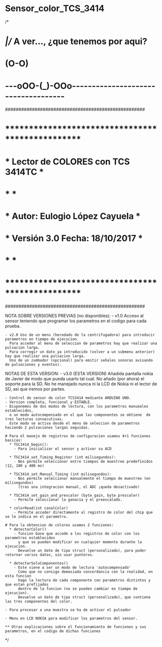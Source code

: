 # Sensor_color_TCS_3414
/*
 #       _\|/_   A ver..., ¿que tenemos por aqui?
 #       (O-O)
 # ---oOO-(_)-OOo------------------------------------

 ####################################################
 # ************************************************ #
 # *      Lector de COLORES  con  TCS 3414TC      * #
 # *                                              * #
 # *         Autor: Eulogio López Cayuela         * #
 # *       Versión 3.0     Fecha: 18/10/2017      * #
 # *                                              * #
 # ************************************************ #
 ####################################################


  NOTA SOBRE VERSIONES PREVIAS (no disponibles):
    - v1.0 Acceso al sensor teniendo que programar los parametros en el codigo para cada prueba.
    
    - v2.0 Uso de un menu (heredado de la centrifugadora) para introducir parametros en tiempo de ejecucion.
      Para acceder al menu de seleccion de parametros hay que realizar una pulsacion larga.
      Para corregir un dato ya introducido (volver a un submenu anterior) hay que realizar una pulsacion larga.
      Uso de un zumbador (opcional) para emitir señales sonoras avisando de pulsaciones y eventos).

  NOTAS DE ESTA VERSION:
    - v3.0 (ESTA VERSION) Añadida pantalla nokia de Javier de modo que pueda usarlo tal cual.
      No añado (por ahora) el soporte para la SD.
      No he manejado nunca ni la LCD de Nokia ni el lector de SD, asi que iremos por partes.

    - Control de sensor de color TCS3414 mediante ARDUINO UNO.
    - Version completa, funcional y ESTABLE.
    - Disponemos de dos modos de lectura, con los parametros manueales establecidos, 
      o un modo autocompensado en el que las componentes se obtiene  de tres lecturas consecutivas.
      Este modo se activa desde el menu de seleccion de parametros haciendo 2 pulsaciones largas seguidas.
    
    # Para el manejo de registros de configuracion usamos 4+1 funciones basicas:
      * TSC3414_begin():
        - Para inicializar el sensor y activar su ACD
        
      * TSC3414_set_Timing_Register (int milisegundos):
        - Nos permite seleccionar entre tiempos de muestreo predefinidos (12, 100 y 400 ms)
        
      * TSC3414_set_Manual_Timing (int milisegundos):
        - Nos permite seleccionar manualmente el tiempo de muestreo (en milisegundos)
          (tras una integracion manual, el ADC ¡queda desactivado!
          
      * TSC3414_set_gain_and_prescaler (byte gain, byte prescaler)
        - Permite seleccionar la ganacia y el preescalado.    
      
      * colorRead(int canalColor)
        - Permite acceder directamente al registro de color del chip que se le indica en el parametro.

    # Para la obtencion de colores usamos 2 funciones:
      * detectarColor()
        - funcion base que accede a los registros de color con los parametros establecidos
          y que se pueden modificar en cualquier momento durante la ejecucion.
          Devuelve un dato de tipo struct (personalizado), para poder retornar varios datos, sin usar punteros.
          
      * detectarSoloComponentes()
        - Este viene a ser un modo de lectura 'autocompensado'
          Como que no consigo demasiada concordancia con la realidad, en esta funcion
          hago la lectura de cada componente con parametros distintos y que estan prefijados
          dentro de la funcion (no se pueden cambiar en tiempo de ejecucion).
          Devuelve un dato de tipo struct (personalizado), que contiene las tres componentes del color.
  
    - Para procesar a una muestra se ha de activar el pulsador
    
    - Menu en LCD NOKIA para modificar los parametros del sensor.
    
    ** Otras explicaciones sobre el funcionamiento de funciones y sus parametros, en el codigo de dichas funciones
  
 */
